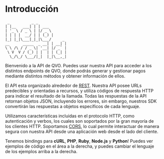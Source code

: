 # Introducción

```
 _          _ _
| |__   ___| | | ___
| '_ \ / _ \ | |/ _ \
| | | |  __/ | | (_) |
|_| |_|\___|_|_|\___/     _
__      _____  _ __| | __| |
\ \ /\ / / _ \| '__| |/ _` |
 \ V  V / (_) | |  | | (_| |
  \_/\_/ \___/|_|  |_|\__,_|
```



Bienvenido a la API de QVO. Puedes usar nuestra API para acceder a los distintos endpoints de QVO, donde podrás generar y gestionar pagos mediante distintos métodos y obtener información de ellos.

El API esta organizado alrededor de [REST](https://es.wikipedia.org/wiki/Transferencia_de_Estado_Representacional). Nuestra API posee URLs predecibles y orientadas a recursos, y utiliza códigos de respuesta HTTP para indicar el resultado de la llamada. Todas las respuestas de la API retornan objetos JSON, incluyendo los errores, sin embargo, nuestros SDK convertirán las respuestas a objetos específicos de cada lenguaje.

Utilizamos características incluidas en el protocolo HTTP, como autenticación y verbos, los cuales son soportados por la gran mayoría de los clientes HTTP. Soportamos [CORS](https://developer.mozilla.org/es/docs/Web/HTTP/Access_control_CORS), lo cual permite interactuar de manera segura con nuestra API desde una aplicación web desde el lado del cliente.

Tenemos bindings para **cURL**, **PHP**, **Ruby**, **Node.js** y **Python**! Puedes ver ejemplos de código en el área a la derecha, y puedes cambiar el lenguaje de los ejemplos arriba a la derecha.